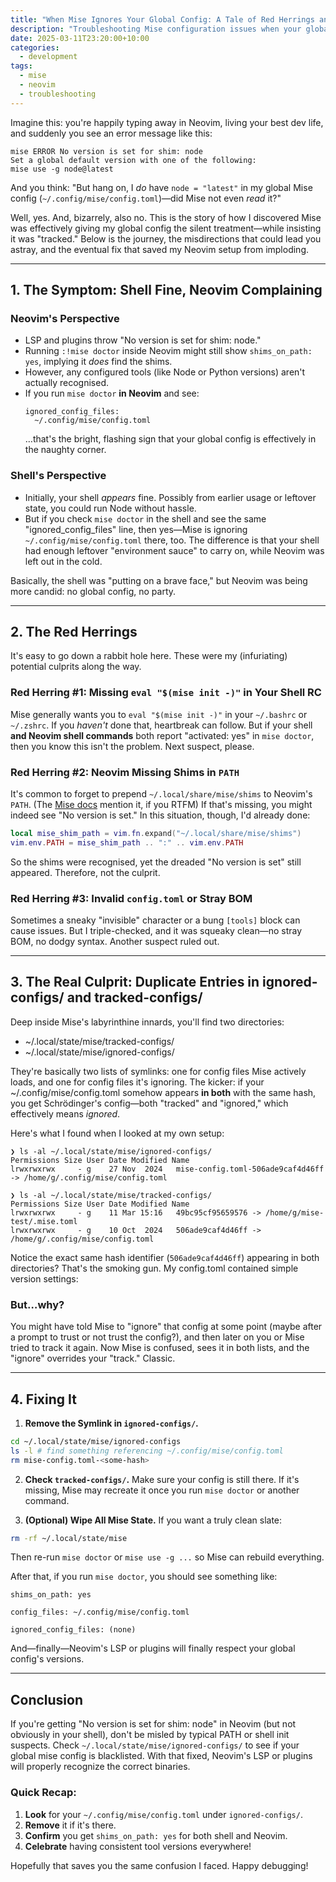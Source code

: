 ```yaml
---
title: "When Mise Ignores Your Global Config: A Tale of Red Herrings and Stale State"
description: "Troubleshooting Mise configuration issues when your global config is being ignored"
date: 2025-03-11T23:20:00+10:00
categories:
  - development
tags:
  - mise
  - neovim
  - troubleshooting
---
```


Imagine this: you're happily typing away in Neovim, living your best dev life,
and suddenly you see an error message like this:

```
mise ERROR No version is set for shim: node
Set a global default version with one of the following:
mise use -g node@latest
```

And you think: "But hang on, I *do* have `node = "latest"` in my global Mise
config (`~/.config/mise/config.toml`)—did Mise not even *read* it?"

Well, yes. And, bizarrely, also no. This is the story of how I discovered Mise
was effectively giving my global config the silent treatment—while insisting it
was "tracked." Below is the journey, the misdirections that could lead you
astray, and the eventual fix that saved my Neovim setup from imploding.

---

## 1. The Symptom: Shell Fine, Neovim Complaining

### **Neovim's Perspective**

- LSP and plugins throw "No version is set for shim: node."
- Running `:!mise doctor` inside Neovim might still show `shims_on_path: yes`, implying it *does* find the shims.
- However, any configured tools (like Node or Python versions) aren't actually recognised.
- If you run `mise doctor` **in Neovim** and see:
  ```
  ignored_config_files:
    ~/.config/mise/config.toml
  ```
  …that's the bright, flashing sign that your global config is effectively in the naughty corner.

### **Shell's Perspective**

- Initially, your shell *appears* fine. Possibly from earlier usage or leftover
state, you could run Node without hassle.
- But if you check `mise doctor` in the shell and see the same
"ignored_config_files" line, then yes—Mise is ignoring
`~/.config/mise/config.toml` there, too. The difference is that your shell had
enough leftover "environment sauce" to carry on, while Neovim was left out in
the cold.

Basically, the shell was "putting on a brave face," but Neovim was being more
candid: no global config, no party.

---

## 2. The Red Herrings

It's easy to go down a rabbit hole here. These were my (infuriating) potential
culprits along the way.

### **Red Herring #1: Missing `eval "$(mise init -)"` in Your Shell RC**

Mise generally wants you to `eval "$(mise init -)"` in your `~/.bashrc` or
`~/.zshrc`. If you *haven't* done that, heartbreak can follow. But if your
shell **and Neovim shell commands** both report "activated: yes"
in `mise doctor`, then you know this isn't the problem. Next suspect, please.

### **Red Herring #2: Neovim Missing Shims in `PATH`**

It's common to forget to prepend `~/.local/share/mise/shims` to Neovim's
`PATH`. (The [Mise docs](https://mise.jdx.dev/ide-integration.html#neovim)
mention it, if you RTFM) If that's missing, you might
indeed see "No version is set." In this situation, though, I'd already done:

```lua
local mise_shim_path = vim.fn.expand("~/.local/share/mise/shims")
vim.env.PATH = mise_shim_path .. ":" .. vim.env.PATH
```

So the shims were recognised, yet the dreaded "No version is set" still
appeared. Therefore, not the culprit.

### **Red Herring #3: Invalid `config.toml` or Stray BOM**

Sometimes a sneaky "invisible" character or a bung `[tools]` block can cause
issues. But I triple-checked, and it was squeaky clean—no stray BOM, no dodgy
syntax. Another suspect ruled out.

---

## 3. The Real Culprit: Duplicate Entries in ignored-configs/ **and** tracked-configs/

Deep inside Mise's labyrinthine innards, you'll find two directories:

- ~/.local/state/mise/tracked-configs/  
- ~/.local/state/mise/ignored-configs/

They're basically two lists of symlinks: one for config files Mise actively
loads, and one for config files it's ignoring. The kicker: if your
~/.config/mise/config.toml somehow appears **in both** with the same hash, you
get Schrödinger's config—both "tracked" and "ignored," which effectively means
*ignored*.

Here's what I found when I looked at my own setup:

```
❯ ls -al ~/.local/state/mise/ignored-configs/
Permissions Size User Date Modified Name
lrwxrwxrwx     - g    27 Nov  2024   mise-config.toml-506ade9caf4d46ff -> /home/g/.config/mise/config.toml

❯ ls -al ~/.local/state/mise/tracked-configs/
Permissions Size User Date Modified Name
lrwxrwxrwx     - g    11 Mar 15:16   49bc95cf95659576 -> /home/g/mise-test/.mise.toml
lrwxrwxrwx     - g    10 Oct  2024   506ade9caf4d46ff -> /home/g/.config/mise/config.toml
```

Notice the exact same hash identifier (`506ade9caf4d46ff`) appearing in both directories? That's the smoking gun. My config.toml contained simple version settings:

### **But…why?**  

You might have told Mise to "ignore" that config at some point (maybe after a
prompt to trust or not trust the config?), and then later on you or Mise tried
to track it again. Now Mise is confused, sees it in both lists, and the
"ignore" overrides your "track." Classic.

---

## 4. Fixing It

1. **Remove the Symlink in `ignored-configs/`.** 

```bash 
cd ~/.local/state/mise/ignored-configs 
ls -l # find something referencing ~/.config/mise/config.toml 
rm mise-config.toml-<some-hash>
```

2. **Check `tracked-configs/`.** Make sure your config is still there. If it's
   missing, Mise may recreate it once you run `mise doctor` or another command.

3. **(Optional) Wipe All Mise State.** If you want a truly clean slate: 

```bash
rm -rf ~/.local/state/mise
``` 

Then re-run `mise doctor` or `mise use -g ...` so Mise can rebuild everything.

After that, if you run `mise doctor`, you should see something like:

```
shims_on_path: yes

config_files: ~/.config/mise/config.toml

ignored_config_files: (none) 
```

And—finally—Neovim's LSP or plugins will finally respect your global config's
versions.

---

## Conclusion

If you're getting "No version is set for shim: node" in Neovim (but not
obviously in your shell), don't be misled by typical PATH or shell init
suspects. Check `~/.local/state/mise/ignored-configs/` to see if your global
mise config is blacklisted. With that fixed, Neovim's LSP or plugins will
properly recognize the correct binaries.

### Quick Recap:

1. **Look** for your `~/.config/mise/config.toml` under `ignored-configs/`.
2. **Remove** it if it's there.
3. **Confirm** you get `shims_on_path: yes` for both shell and Neovim.
4. **Celebrate** having consistent tool versions everywhere!

Hopefully that saves you the same confusion I faced. Happy debugging!
